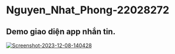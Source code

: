 # Nguyen_Nhat_Phong-22028272
## Demo giao diện app nhắn tin.
<a href="https://ibb.co/MVMY8kB"><img src="https://i.ibb.co/3NBDfmR/Screenshot-2023-12-08-140428.png" alt="Screenshot-2023-12-08-140428" border="0"></a>
